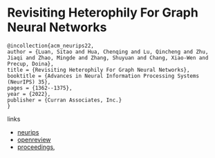 # Revisiting Heterophily For Graph Neural Networks

```
@incollection{acm_neurips22,
author = {Luan, Sitao and Hua, Chenqing and Lu, Qincheng and Zhu, Jiaqi and Zhao, Mingde and Zhang, Shuyuan and Chang, Xiao-Wen and Precup, Doina},
title = {Revisiting Heterophily For Graph Neural Networks},
booktitle = {Advances in Neural Information Processing Systems (NeurIPS) 35},
pages = {1362--1375},
year = {2022},
publisher = {Curran Associates, Inc.}
}
```

links
- [neurips](https://nips.cc/Conferences/2022/Schedule?showEvent=54959)
- [openreview](https://openreview.net/forum?id=NjeEfP7e3KZ)
- [proceedings](https://papers.nips.cc//paper_files/paper/2022/hash/092359ce5cf60a80e882378944bf1be4-Abstract-Conference.html),
